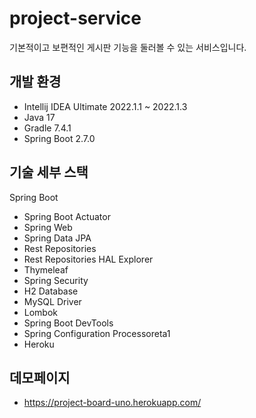 # project-service
기본적이고 보편적인 게시판 기능을 둘러볼 수 있는 서비스입니다.

## 개발 환경
* Intellij IDEA Ultimate 2022.1.1 ~ 2022.1.3
* Java 17
* Gradle 7.4.1
* Spring Boot 2.7.0

## 기술 세부 스택
Spring Boot
* Spring Boot Actuator
* Spring Web
* Spring Data JPA
* Rest Repositories
* Rest Repositories HAL Explorer
* Thymeleaf
* Spring Security
* H2 Database
* MySQL Driver
* Lombok
* Spring Boot DevTools
* Spring Configuration Processoreta1
* Heroku

## 데모페이지 
*  https://project-board-uno.herokuapp.com/
